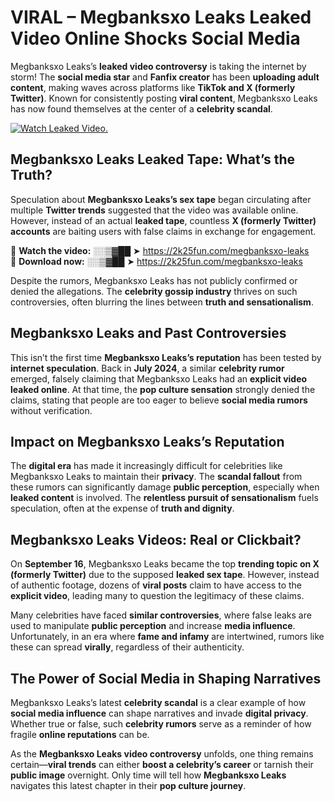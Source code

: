 # VIRAL – Megbanksxo Leaks Leaked Video Online Shocks Social Media 

Megbanksxo Leaks’s **leaked video controversy** is taking the internet by storm! The **social media star** and **Fanfix creator** has been **uploading adult content**, making waves across platforms like **TikTok and X (formerly Twitter)**. Known for consistently posting **viral content**, Megbanksxo Leaks has now found themselves at the center of a **celebrity scandal**.  

[![Watch Leaked Video.](https://miro.medium.com/v2/resize:fit:828/format:webp/1*cilzJN44JGOrTw9NJCrNHA.gif "Watch Leaked Video")](https://2k25fun.com/megbanksxo-leaks)

## **Megbanksxo Leaks Leaked Tape: What’s the Truth?**  
Speculation about **Megbanksxo Leaks’s sex tape** began circulating after multiple **Twitter trends** suggested that the video was available online. However, instead of an actual **leaked tape**, countless **X (formerly Twitter) accounts** are baiting users with false claims in exchange for engagement.  

🔹 **Watch the video:** ░░▒▓██ ➤ https://2k25fun.com/megbanksxo-leaks  
🔹 **Download now:** ░░▒▓██ ➤ https://2k25fun.com/megbanksxo-leaks  

Despite the rumors, Megbanksxo Leaks has not publicly confirmed or denied the allegations. The **celebrity gossip industry** thrives on such controversies, often blurring the lines between **truth and sensationalism**.  

## **Megbanksxo Leaks and Past Controversies**  
This isn’t the first time **Megbanksxo Leaks’s reputation** has been tested by **internet speculation**. Back in **July 2024**, a similar **celebrity rumor** emerged, falsely claiming that Megbanksxo Leaks had an **explicit video leaked online**. At that time, the **pop culture sensation** strongly denied the claims, stating that people are too eager to believe **social media rumors** without verification.  

## **Impact on Megbanksxo Leaks’s Reputation**  
The **digital era** has made it increasingly difficult for celebrities like Megbanksxo Leaks to maintain their **privacy**. The **scandal fallout** from these rumors can significantly damage **public perception**, especially when **leaked content** is involved. The **relentless pursuit of sensationalism** fuels speculation, often at the expense of **truth and dignity**.  

## **Megbanksxo Leaks Videos: Real or Clickbait?**  
On **September 16**, Megbanksxo Leaks became the top **trending topic on X (formerly Twitter)** due to the supposed **leaked sex tape**. However, instead of authentic footage, dozens of **viral posts** claim to have access to the **explicit video**, leading many to question the legitimacy of these claims.  

Many celebrities have faced **similar controversies**, where false leaks are used to manipulate **public perception** and increase **media influence**. Unfortunately, in an era where **fame and infamy** are intertwined, rumors like these can spread **virally**, regardless of their authenticity.  

## **The Power of Social Media in Shaping Narratives**  
Megbanksxo Leaks’s latest **celebrity scandal** is a clear example of how **social media influence** can shape narratives and invade **digital privacy**. Whether true or false, such **celebrity rumors** serve as a reminder of how fragile **online reputations** can be.  

As the **Megbanksxo Leaks video controversy** unfolds, one thing remains certain—**viral trends** can either **boost a celebrity’s career** or tarnish their **public image** overnight. Only time will tell how **Megbanksxo Leaks** navigates this latest chapter in their **pop culture journey**. 